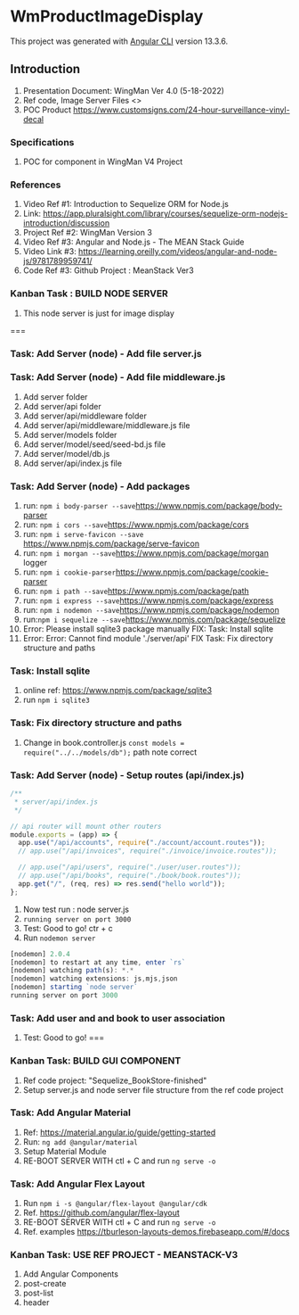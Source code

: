 # WmProductImageDisplay

This project was generated with [Angular CLI](https://github.com/angular/angular-cli) version 13.3.6.

## Introduction

1. Presentation Document: WingMan Ver 4.0 (5-18-2022)
2. Ref code, Image Server Files <>
3. POC Product <https://www.customsigns.com/24-hour-surveillance-vinyl-decal>

### Specifications

1. POC for component in WingMan V4 Project

### References

1. Video Ref #1: Introduction to Sequelize ORM for Node.js
2. Link:  <https://app.pluralsight.com/library/courses/sequelize-orm-nodejs-introduction/discussion>
3. Project Ref #2: WingMan Version 3
4. Video Ref #3: Angular and Node.js - The MEAN Stack Guide
5. Video Link #3: <https://learning.oreilly.com/videos/angular-and-node-js/9781789959741/>
6. Code Ref #3: Github Project : MeanStack Ver3

### Kanban Task : BUILD NODE SERVER

1. This node server is just for image display

===

### Task: Add Server (node) - Add file server.js

### Task: Add Server (node) - Add file middleware.js

1. Add server folder
2. Add server/api folder
3. Add server/api/middleware folder
4. Add server/api/middleware/middleware.js file
5. Add server/models folder
6. Add server/model/seed/seed-bd.js file
7. Add server/model/db.js
8. Add server/api/index.js file

### Task: Add Server (node) - Add packages

1. run: `npm i body-parser --save`<https://www.npmjs.com/package/body-parser>
2. run: `npm i cors --save`<https://www.npmjs.com/package/cors>
3. run: `npm i serve-favicon --save` <https://www.npmjs.com/package/serve-favicon>
4. run: `npm i morgan --save`<https://www.npmjs.com/package/morgan> logger
5. run: `npm i cookie-parser`<https://www.npmjs.com/package/cookie-parser>
6. run: `npm i path --save`<https://www.npmjs.com/package/path>
7. run: `npm i express --save`<https://www.npmjs.com/package/express>
8. run: `npm i nodemon --save`<https://www.npmjs.com/package/nodemon>
9. run:`npm i sequelize --save`<https://www.npmjs.com/package/sequelize>
10. Error: Please install sqlite3 package manually FIX: Task: Install sqlite
11. Error: Error: Cannot find module './server/api' FIX Task: Fix directory structure and paths

### Task: Install sqlite

1. online ref: <https://www.npmjs.com/package/sqlite3>
2. run `npm i sqlite3`

### Task: Fix directory structure and paths

1. Change in book.controller.js `const models = require("../../models/db");` path note correct

### Task: Add Server (node) - Setup routes (api/index.js)

```javascript
/**
 * server/api/index.js
 */

// api router will mount other routers
module.exports = (app) => {
  app.use("/api/accounts", require("./account/account.routes"));
  // app.use("/api/invoices", require("./invoice/invoice.routes"));

  // app.use("/api/users", require("./user/user.routes"));
  // app.use("/api/books", require("./book/book.routes"));
  app.get("/", (req, res) => res.send("hello world"));
};
```

1. Now test run : node server.js
2. `running server on port 3000`
3. Test: Good to go! ctr + c
4. Run `nodemon server`

```javascript
[nodemon] 2.0.4
[nodemon] to restart at any time, enter `rs`
[nodemon] watching path(s): *.*
[nodemon] watching extensions: js,mjs,json
[nodemon] starting `node server`
running server on port 3000
```

### Task: Add user and and book to user association

1. Test: Good to go!
===

### Kanban Task: BUILD GUI COMPONENT

1. Ref code project: "Sequelize_BookStore-finished"
2. Setup server.js and node server file structure from the ref code project

### Task: Add Angular Material

1. Ref: <https://material.angular.io/guide/getting-started>
2. Run: `ng add @angular/material`
3. Setup Material Module
4. RE-BOOT SERVER WITH ctl + C and run `ng serve -o`

### Task: Add Angular Flex Layout

1. Run `npm i -s @angular/flex-layout @angular/cdk`
2. Ref. <https://github.com/angular/flex-layout>
3. RE-BOOT SERVER WITH ctl + C and run `ng serve -o`
4. Ref. examples <https://tburleson-layouts-demos.firebaseapp.com/#/docs>

### Kanban Task: USE REF PROJECT - MEANSTACK-V3

1. Add Angular Components
2. post-create
3. post-list
4. header
